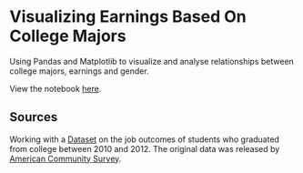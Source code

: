 # Visualizing Earnings Based On College Majors

Using Pandas and Matplotlib to visualize and analyse relationships between college majors, earnings and gender.

View the notebook [here](https://nbviewer.jupyter.org/urls/github.com/larry-dalmeida/visualizing-data-on-college-majors).

## Sources
Working with a [Dataset](https://github.com/fivethirtyeight/data/tree/master/college-majors) on the job outcomes of students who graduated from college between 2010 and 2012. The original data was released by [American Community Survey](https://www.census.gov/programs-surveys/acs/).
